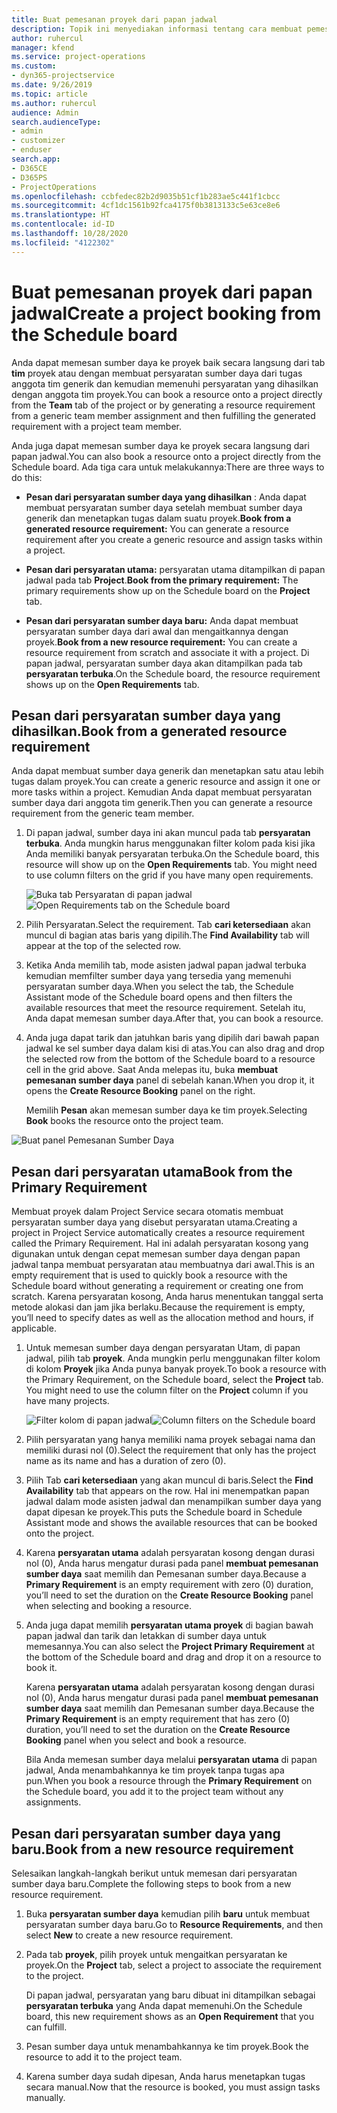```yaml
---
title: Buat pemesanan proyek dari papan jadwal
description: Topik ini menyediakan informasi tentang cara membuat pemesanan proyek dari papan jadwal.
author: ruhercul
manager: kfend
ms.service: project-operations
ms.custom:
- dyn365-projectservice
ms.date: 9/26/2019
ms.topic: article
ms.author: ruhercul
audience: Admin
search.audienceType:
- admin
- customizer
- enduser
search.app:
- D365CE
- D365PS
- ProjectOperations
ms.openlocfilehash: ccbfedec82b2d9035b51cf1b283ae5c441f1cbcc
ms.sourcegitcommit: 4cf1dc1561b92fca4175f0b3813133c5e63ce8e6
ms.translationtype: HT
ms.contentlocale: id-ID
ms.lasthandoff: 10/28/2020
ms.locfileid: "4122302"
---
```

# <a name="create-a-project-booking-from-the-schedule-board"></a><span data-ttu-id="23f06-103">Buat pemesanan proyek dari papan jadwal</span><span class="sxs-lookup"><span data-stu-id="23f06-103">Create a project booking from the Schedule board</span></span>

<span data-ttu-id="23f06-104">Anda dapat memesan sumber daya ke proyek baik secara langsung dari tab **tim** proyek atau dengan membuat persyaratan sumber daya dari tugas anggota tim generik dan kemudian memenuhi persyaratan yang dihasilkan dengan anggota tim proyek.</span><span class="sxs-lookup"><span data-stu-id="23f06-104">You can book a resource onto a project directly from the **Team** tab of the project or by generating a resource requirement from a generic team member assignment and then fulfilling the generated requirement with a project team member.</span></span>

<span data-ttu-id="23f06-105">Anda juga dapat memesan sumber daya ke proyek secara langsung dari papan jadwal.</span><span class="sxs-lookup"><span data-stu-id="23f06-105">You can also book a resource onto a project directly from the Schedule board.</span></span> <span data-ttu-id="23f06-106">Ada tiga cara untuk melakukannya:</span><span class="sxs-lookup"><span data-stu-id="23f06-106">There are three ways to do this:</span></span>

- <span data-ttu-id="23f06-107">**Pesan dari persyaratan sumber daya yang dihasilkan** : Anda dapat membuat persyaratan sumber daya setelah membuat sumber daya generik dan menetapkan tugas dalam suatu proyek.</span><span class="sxs-lookup"><span data-stu-id="23f06-107">**Book from a generated resource requirement:** You can generate a resource requirement after you create a generic resource and assign tasks within a project.</span></span>

- <span data-ttu-id="23f06-108">**Pesan dari persyaratan utama:** persyaratan utama ditampilkan di papan jadwal pada tab **Project**.</span><span class="sxs-lookup"><span data-stu-id="23f06-108">**Book from the primary requirement:** The primary requirements show up on the Schedule board on the **Project** tab.</span></span> 

- <span data-ttu-id="23f06-109">**Pesan dari persyaratan sumber daya baru:** Anda dapat membuat persyaratan sumber daya dari awal dan mengaitkannya dengan proyek.</span><span class="sxs-lookup"><span data-stu-id="23f06-109">**Book from a new resource requirement:** You can create a resource requirement from scratch and associate it with a project.</span></span> <span data-ttu-id="23f06-110">Di papan jadwal, persyaratan sumber daya akan ditampilkan pada tab **persyaratan terbuka**.</span><span class="sxs-lookup"><span data-stu-id="23f06-110">On the Schedule board, the resource requirement shows up on the **Open Requirements** tab.</span></span>

## <a name="book-from-a-generated-resource-requirement"></a><span data-ttu-id="23f06-111">Pesan dari persyaratan sumber daya yang dihasilkan.</span><span class="sxs-lookup"><span data-stu-id="23f06-111">Book from a generated resource requirement</span></span>

<span data-ttu-id="23f06-112">Anda dapat membuat sumber daya generik dan menetapkan satu atau lebih tugas dalam proyek.</span><span class="sxs-lookup"><span data-stu-id="23f06-112">You can create a generic resource and assign it one or more tasks within a project.</span></span> <span data-ttu-id="23f06-113">Kemudian Anda dapat membuat persyaratan sumber daya dari anggota tim generik.</span><span class="sxs-lookup"><span data-stu-id="23f06-113">Then you can generate a resource requirement from the generic team member.</span></span> 

1.  <span data-ttu-id="23f06-114">Di papan jadwal, sumber daya ini akan muncul pada tab **persyaratan terbuka**. Anda mungkin harus menggunakan filter kolom pada kisi jika Anda memiliki banyak persyaratan terbuka.</span><span class="sxs-lookup"><span data-stu-id="23f06-114">On the Schedule board, this resource will show up on the **Open Requirements** tab. You might need to use column filters on the grid if you have many open requirements.</span></span> 

    <span data-ttu-id="23f06-115">![Buka tab Persyaratan di papan jadwal](media/FAQ-Project-Booking-Schedule-Board-1.png "Tangkapan layar tabel Pemesanan dan tugas")</span><span class="sxs-lookup"><span data-stu-id="23f06-115">![Open Requirements tab on the Schedule board](media/FAQ-Project-Booking-Schedule-Board-1.png "Screenshot of bookings and assignments table")</span></span>

2. <span data-ttu-id="23f06-116">Pilih Persyaratan.</span><span class="sxs-lookup"><span data-stu-id="23f06-116">Select the requirement.</span></span> <span data-ttu-id="23f06-117">Tab **cari ketersediaan** akan muncul di bagian atas baris yang dipilih.</span><span class="sxs-lookup"><span data-stu-id="23f06-117">The **Find Availability** tab will appear at the top of the selected row.</span></span>
 
3. <span data-ttu-id="23f06-118">Ketika Anda memilih tab, mode asisten jadwal papan jadwal terbuka kemudian memfilter sumber daya yang tersedia yang memenuhi persyaratan sumber daya.</span><span class="sxs-lookup"><span data-stu-id="23f06-118">When you select the tab, the Schedule Assistant mode of the Schedule board opens and then filters the available resources that meet the resource requirement.</span></span> <span data-ttu-id="23f06-119">Setelah itu, Anda dapat memesan sumber daya.</span><span class="sxs-lookup"><span data-stu-id="23f06-119">After that, you can book a resource.</span></span>

4. <span data-ttu-id="23f06-120">Anda juga dapat tarik dan jatuhkan baris yang dipilih dari bawah papan jadwal ke sel sumber daya dalam kisi di atas.</span><span class="sxs-lookup"><span data-stu-id="23f06-120">You can also drag and drop the selected row from the bottom of the Schedule board to a resource cell in the grid above.</span></span> <span data-ttu-id="23f06-121">Saat Anda melepas itu, buka **membuat pemesanan sumber daya** panel di sebelah kanan.</span><span class="sxs-lookup"><span data-stu-id="23f06-121">When you drop it, it opens the **Create Resource Booking** panel on the right.</span></span>

    <span data-ttu-id="23f06-122">Memilih **Pesan** akan memesan sumber daya ke tim proyek.</span><span class="sxs-lookup"><span data-stu-id="23f06-122">Selecting **Book** books the resource onto the project team.</span></span>

![Buat panel Pemesanan Sumber Daya](media/FAQ-Project-Booking-Schedule-Board-6.png "")
 

## <a name="book-from-the-primary-requirement"></a><span data-ttu-id="23f06-124">Pesan dari persyaratan utama</span><span class="sxs-lookup"><span data-stu-id="23f06-124">Book from the Primary Requirement</span></span>

<span data-ttu-id="23f06-125">Membuat proyek dalam Project Service secara otomatis membuat persyaratan sumber daya yang disebut persyaratan utama.</span><span class="sxs-lookup"><span data-stu-id="23f06-125">Creating a project in Project Service automatically creates a resource requirement called the Primary Requirement.</span></span> <span data-ttu-id="23f06-126">Hal ini adalah persyaratan kosong yang digunakan untuk dengan cepat memesan sumber daya dengan papan jadwal tanpa membuat persyaratan atau membuatnya dari awal.</span><span class="sxs-lookup"><span data-stu-id="23f06-126">This is an empty requirement that is used to quickly book a resource with the Schedule board without generating a requirement or creating one from scratch.</span></span> <span data-ttu-id="23f06-127">Karena persyaratan kosong, Anda harus menentukan tanggal serta metode alokasi dan jam jika berlaku.</span><span class="sxs-lookup"><span data-stu-id="23f06-127">Because the requirement is empty, you’ll need to specify dates as well as the allocation method and hours, if applicable.</span></span> 

1. <span data-ttu-id="23f06-128">Untuk memesan sumber daya dengan persyaratan Utam, di papan jadwal, pilih tab **proyek**. Anda mungkin perlu menggunakan filter kolom di kolom **Proyek** jika Anda punya banyak proyek.</span><span class="sxs-lookup"><span data-stu-id="23f06-128">To book a resource with the Primary Requirement, on the Schedule board, select the **Project** tab. You might need to use the column filter on the **Project** column if you have many projects.</span></span>

   <span data-ttu-id="23f06-129">![Filter kolom di papan jadwal](media/FAQ-Project-Booking-Schedule-Board-2.png "Tangkapan layar tabel Pemesanan dan tugas")</span><span class="sxs-lookup"><span data-stu-id="23f06-129">![Column filters on the Schedule board](media/FAQ-Project-Booking-Schedule-Board-2.png "Screenshot of bookings and assignments table")</span></span>

2. <span data-ttu-id="23f06-130">Pilih persyaratan yang hanya memiliki nama proyek sebagai nama dan memiliki durasi nol (0).</span><span class="sxs-lookup"><span data-stu-id="23f06-130">Select the requirement that only has the project name as its name and has a duration of zero (0).</span></span>

3. <span data-ttu-id="23f06-131">Pilih Tab **cari ketersediaan** yang akan muncul di baris.</span><span class="sxs-lookup"><span data-stu-id="23f06-131">Select the **Find Availability** tab that appears on the row.</span></span> <span data-ttu-id="23f06-132">Hal ini menempatkan papan jadwal dalam mode asisten jadwal dan menampilkan sumber daya yang dapat dipesan ke proyek.</span><span class="sxs-lookup"><span data-stu-id="23f06-132">This puts the Schedule board in Schedule Assistant mode and shows the available resources that can be booked onto the project.</span></span>

4. <span data-ttu-id="23f06-133">Karena **persyaratan utama** adalah persyaratan kosong dengan durasi nol (0), Anda harus mengatur durasi pada panel **membuat pemesanan sumber daya** saat memilih dan Pemesanan sumber daya.</span><span class="sxs-lookup"><span data-stu-id="23f06-133">Because a **Primary Requirement** is an empty requirement with zero (0) duration, you’ll need to set the duration on the **Create Resource Booking** panel when selecting and booking a resource.</span></span>

5. <span data-ttu-id="23f06-134">Anda juga dapat memilih **persyaratan utama proyek** di bagian bawah papan jadwal dan tarik dan letakkan di sumber daya untuk memesannya.</span><span class="sxs-lookup"><span data-stu-id="23f06-134">You can also select the **Project Primary Requirement** at the bottom of the Schedule board and drag and drop it on a resource to book it.</span></span>
 
    <span data-ttu-id="23f06-135">Karena **persyaratan utama** adalah persyaratan kosong dengan durasi nol (0), Anda harus mengatur durasi pada panel **membuat pemesanan sumber daya** saat memilih dan Pemesanan sumber daya.</span><span class="sxs-lookup"><span data-stu-id="23f06-135">Because the **Primary Requirement** is an empty requirement that has zero (0) duration, you’ll need to set the duration on the **Create Resource Booking** panel when you select and book a resource.</span></span>
 
    <span data-ttu-id="23f06-136">Bila Anda memesan sumber daya melalui **persyaratan utama** di papan jadwal, Anda menambahkannya ke tim proyek tanpa tugas apa pun.</span><span class="sxs-lookup"><span data-stu-id="23f06-136">When you book a resource through the **Primary Requirement** on the Schedule board, you add it to the project team without any assignments.</span></span>
 
## <a name="book-from-a-new-resource-requirement"></a><span data-ttu-id="23f06-137">Pesan dari persyaratan sumber daya yang baru.</span><span class="sxs-lookup"><span data-stu-id="23f06-137">Book from a new resource requirement</span></span>
<span data-ttu-id="23f06-138">Selesaikan langkah-langkah berikut untuk memesan dari persyaratan sumber daya baru.</span><span class="sxs-lookup"><span data-stu-id="23f06-138">Complete the following steps to book from a new resource requirement.</span></span> 

1. <span data-ttu-id="23f06-139">Buka **persyaratan sumber daya** kemudian pilih **baru** untuk membuat persyaratan sumber daya baru.</span><span class="sxs-lookup"><span data-stu-id="23f06-139">Go to **Resource Requirements**, and then select **New** to create a new resource requirement.</span></span>

2. <span data-ttu-id="23f06-140">Pada tab **proyek**, pilih proyek untuk mengaitkan persyaratan ke proyek.</span><span class="sxs-lookup"><span data-stu-id="23f06-140">On the **Project** tab, select a project to associate the requirement to the project.</span></span>
 
    <span data-ttu-id="23f06-141">Di papan jadwal, persyaratan yang baru dibuat ini ditampilkan sebagai **persyaratan terbuka** yang Anda dapat memenuhi.</span><span class="sxs-lookup"><span data-stu-id="23f06-141">On the Schedule board, this new requirement shows as an **Open Requirement** that you can fulfill.</span></span>

3. <span data-ttu-id="23f06-142">Pesan sumber daya untuk menambahkannya ke tim proyek.</span><span class="sxs-lookup"><span data-stu-id="23f06-142">Book the resource to add it to the project team.</span></span>

4. <span data-ttu-id="23f06-143">Karena sumber daya sudah dipesan, Anda harus menetapkan tugas secara manual.</span><span class="sxs-lookup"><span data-stu-id="23f06-143">Now that the resource is booked, you must assign tasks manually.</span></span>

